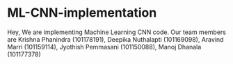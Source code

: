 # ML-CNN-implementation
Hey, We are implementing Machine Learning CNN code. Our team members are  Krishna Phanindra (101178191), Deepika Nuthalapti (101169098), Aravind Marri (101159114), Jyothish Pemmasani (101150088), Manoj Dhanala (101177378)
